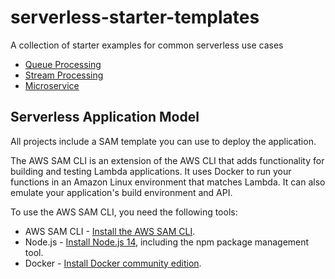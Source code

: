# serverless-starter-templates
A collection of starter examples for common serverless use cases

* [Queue Processing](queue-processing-sqs-lambda)
* [Stream Processing](queue-processing-kinesis-lambda)
* [Microservice](queue-processing-kinesis-lambda/)


## Serverless Application Model
All projects include a SAM template you can use to deploy the application.

The AWS SAM CLI is an extension of the AWS CLI that adds functionality for building and testing Lambda applications. It uses Docker to run your functions in an Amazon Linux environment that matches Lambda. It can also emulate your application's build environment and API.

To use the AWS SAM CLI, you need the following tools:

* AWS SAM CLI - [Install the AWS SAM CLI](https://docs.aws.amazon.com/serverless-application-model/latest/developerguide/serverless-sam-cli-install.html).
* Node.js - [Install Node.js 14](https://nodejs.org/en/), including the npm package management tool.
* Docker - [Install Docker community edition](https://hub.docker.com/search/?type=edition&offering=community).
